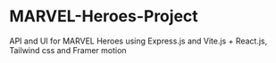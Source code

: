 # MARVEL-Heroes-Project
API and UI for MARVEL Heroes using Express.js and Vite.js + React.js, Tailwind css and Framer motion
